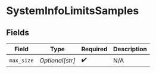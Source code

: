 # SystemInfoLimitsSamples


## Fields

| Field              | Type               | Required           | Description        |
| ------------------ | ------------------ | ------------------ | ------------------ |
| `max_size`         | *Optional[str]*    | :heavy_check_mark: | N/A                |